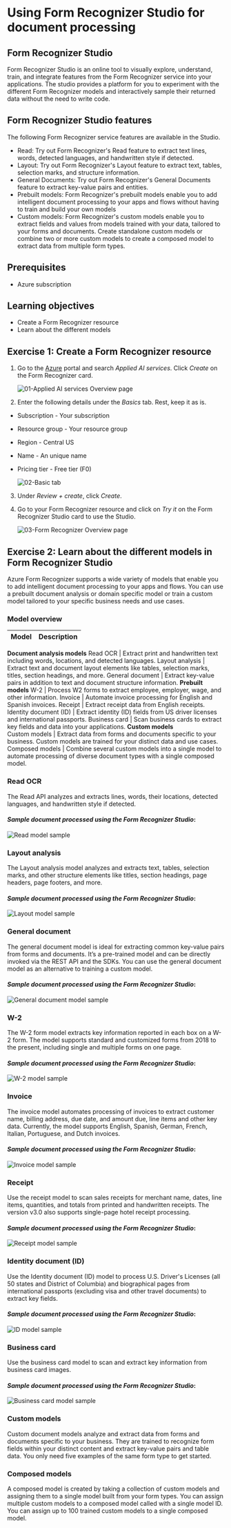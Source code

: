 # Using Form Recognizer Studio for document processing

## Form Recognizer Studio

Form Recognizer Studio is an online tool to visually explore, understand, train, and integrate features from the Form Recognizer service into your applications. The studio provides a platform for you to experiment with the different Form Recognizer models and interactively sample their returned data without the need to write code.

## Form Recognizer Studio features

The following Form Recognizer service features are available in the Studio.

* Read: Try out Form Recognizer's Read feature to extract text lines, words, detected languages, and handwritten style if detected. 
* Layout: Try out Form Recognizer's Layout feature to extract text, tables, selection marks, and structure information.
* General Documents: Try out Form Recognizer's General Documents feature to extract key-value pairs and entities. 
* Prebuilt models: Form Recognizer's prebuilt models enable you to add intelligent document processing to your apps and flows without having to train and build your own models
* Custom models: Form Recognizer's custom models enable you to extract fields and values from models trained with your data, tailored to your forms and documents. Create standalone custom models or combine two or more custom models to create a composed model to extract data from multiple form types.

## Prerequisites

* Azure subscription

## Learning objectives

* Create a Form Recognizer resource
* Learn about the different models

## Exercise 1: Create a Form Recognizer resource

1.  Go to the [Azure](https://portal.azure.com) portal and search _Applied AI services_. Click _Create_ on the Form Recognizer card.

    ![01-Applied AI services Overview page](assets/01.png)

2. Enter the following details under the _Basics_ tab. Rest, keep it as is.
* Subscription - Your subscription
* Resource group - Your resource group
* Region - Central US 
* Name - An unique name
* Pricing tier - Free tier (F0)

    ![02-Basic tab](assets/02.png)

3. Under _Review + create_, click _Create_.

4. Go to your Form Recognizer resource and click on _Try it_ on the Form Recognizer Studio card to use the Studio.

    ![03-Form Recognizer Overview page](assets/03.png)

## Exercise 2: Learn about the different models in Form Recognizer Studio

Azure Form Recognizer supports a wide variety of models that enable you to add intelligent document processing to your apps and flows. You can use a prebuilt document analysis or domain specific model or train a custom model tailored to your specific business needs and use cases.

### Model overview

Model  | Description
------------- | -------------
__Document analysis models__
Read OCR  | Extract print and handwritten text including words, locations, and detected languages.
Layout analysis | Extract text and document layout elements like tables, selection marks, titles, section headings, and more.
General document | Extract key-value pairs in addition to text and document structure information.
__Prebuilt models__
W-2	| Process W2 forms to extract employee, employer, wage, and other information.
Invoice | Automate invoice processing for English and Spanish invoices.
Receipt	| Extract receipt data from English receipts.
Identity document (ID) | Extract identity (ID) fields from US driver licenses and international passports.
Business card | Scan business cards to extract key fields and data into your applications.
__Custom models__	
Custom models | Extract data from forms and documents specific to your business. Custom models are trained for your distinct data and use cases.
Composed models | Combine several custom models into a single model to automate processing of diverse document types with a single composed model.

### Read OCR

The Read API analyzes and extracts lines, words, their locations, detected languages, and handwritten style if detected.

#### _Sample document processed using the Form Recognizer Studio_:

   ![Read model sample](assets/01.1.png)

### Layout analysis

The Layout analysis model analyzes and extracts text, tables, selection marks, and other structure elements like titles, section headings, page headers, page footers, and more.
#### _Sample document processed using the Form Recognizer Studio_:

   ![Layout model sample](assets/01.2.png)

### General document

The general document model is ideal for extracting common key-value pairs from forms and documents. It’s a pre-trained model and can be directly invoked via the REST API and the SDKs. You can use the general document model as an alternative to training a custom model.

#### _Sample document processed using the Form Recognizer Studio_:

   ![General document model sample](assets/01.3.png)

### W-2

The W-2 form model extracts key information reported in each box on a W-2 form. The model supports standard and customized forms from 2018 to the present, including single and multiple forms on one page.

#### _Sample document processed using the Form Recognizer Studio_:

   ![W-2 model sample](assets/01.4.png)

### Invoice

The invoice model automates processing of invoices to extract customer name, billing address, due date, and amount due, line items and other key data. Currently, the model supports English, Spanish, German, French, Italian, Portuguese, and Dutch invoices.

#### _Sample document processed using the Form Recognizer Studio_:

   ![Invoice model sample](assets/01.5.png)

### Receipt

Use the receipt model to scan sales receipts for merchant name, dates, line items, quantities, and totals from printed and handwritten receipts. The version v3.0 also supports single-page hotel receipt processing.

#### _Sample document processed using the Form Recognizer Studio_:

   ![Receipt model sample](assets/01.6.png)

### Identity document (ID)

Use the Identity document (ID) model to process U.S. Driver's Licenses (all 50 states and District of Columbia) and biographical pages from international passports (excluding visa and other travel documents) to extract key fields.

#### _Sample document processed using the Form Recognizer Studio_:

   ![ID model sample](assets/01.7.png)

### Business card

Use the business card model to scan and extract key information from business card images.

#### _Sample document processed using the Form Recognizer Studio_:

   ![Business card model sample](assets/01.8.png)

### Custom models

Custom document models analyze and extract data from forms and documents specific to your business. They are trained to recognize form fields within your distinct content and extract key-value pairs and table data. You only need five examples of the same form type to get started.

### Composed models

A composed model is created by taking a collection of custom models and assigning them to a single model built from your form types. You can assign multiple custom models to a composed model called with a single model ID. You can assign up to 100 trained custom models to a single composed model.
